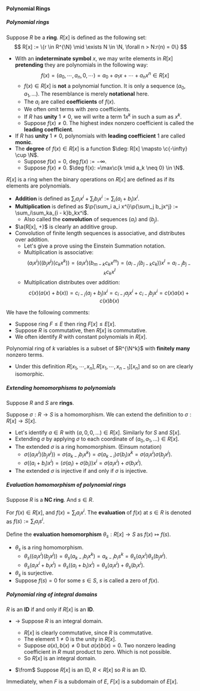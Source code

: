 #### Polynomial Rings

##### Polynomial rings

Suppose $R$ be a **ring**. $R[x]$ is defined as the following set:
$$
R[x] := \{r \in R^{\N} \mid \exists N \in \N, \forall n > N:r(n) = 0\}
$$
- With an **indeterminate symbol** $x$, we may write elements in $R[x]$ **pretending** they are polynomials in the following way:
  $$
  f(x) = (a_0, \cdots, a_n, 0, \cdots) = a_0 + a_1 x + \cdots + a_n x^n \in R[x]
  $$
  - $f(x) \in R[x]$ is **not** a polynomial function. It is only a sequence $(a_0, a_1, \ldots)$. The resemblance is merely **notational** here.
  - The $a_{i}$ are called **coefficients** of $f(x)$.
  - We often omit terms with zero coefficients.
  - If $R$ has **unity** $1 \neq 0$, we will write a term $1 x^{k}$ in such a sum as $x^{k}$.
  - Suppose $f(x) \neq 0$. The highest index nonzero coefficient is called the **leading coefficient**.
- If $R$ has **unity** $1 \neq 0$, polynomials with **leading coefficient** $1$ are called **monic**.
- The **degree** of $f(x) \in R[x]$ is a function $\deg: R[x] \mapsto \c{-\infty} \cup \N$.
  - Suppose $f(x) = 0$, $\deg f(x) := -\infty$.
  - Suppose $f(x) \neq 0$. $\deg f(x): =\max\c{k \mid a_k \neq 0} \in \N$.


$R[x]$ is a ring when the binary operations on $R[x]$ are defined as if its elements are polynomials.

- **Addition** is defined as $\sum_{i}a_i x^i + \sum_ib_i x^i := \sum_i (a_i + b_i)x^i$.
- **Multiplication** is defined as $\p{\sum_i a_i x^i}\p{\sum_j b_jx^j} := \sum_i\sum_ka_{i - k}b_kx^i$.
  - Also called the **convolution** of sequences $(a_i)$ and $(b_j)$.
- $\a{R[x], +}$ is clearly an additive group.
- Convolution of finite length sequences is associative, and distributes over addition.
  - Let's give a prove using the Einstein Summation notation.
  - Multiplication is associative:
    $$
    (a_i x^i)((b_j x^j)(c_k x^k)) = (a_ix^i)(b_{m - k}c_k x^m) = (a_{l - j}(b_{j - k}c_k))x^l = a_{l - j}b_{j - k} c_k x^l
    $$
  - Multiplication distributes over addition:
    $$
    c(x) (a(x) + b(x)) = 
    c_{i - j} (a_j + b_j) x^i = 
    c_{i - j} a_j x^i + c_{i - j} b_j x^i = c(x) a(x) + c(x) b(x)
    $$


We have the following comments:

- Suppose ring $F \le E$ then ring $F[x] \le E[x]$.
- Suppose $R$ is commutative, then $R[x]$ is commutative.
- We often identify $R$ with constant polynomials in $R[x]$.

Polynomial ring of $k$ variables is a subset of $R^{\N^k}$ with **finitely many** nonzero terms.

- Under this definition $R[x_1, \cdots, x_n], R[x_1, \cdots, x_{n-1}][x_n]$ and so on are clearly isomorphic.

##### Extending homomorphisms to polynomials

Suppose $R$ and $S$ are **rings**.

Suppose $\sigma: R \to S$ is a homomorphism. We can extend the definition to $\sigma: R[x] \to S[x]$.

- Let's identify $a \in R$ with $(a, 0, 0, \ldots) \in R[x]$. Similarly for $S$ and $S[x]$.
- Extending $\sigma$ by applying $\sigma$ to each coordinate of $(a_0, a_1, \ldots) \in R[x]$.
- The extended $\sigma$ is a ring homomorphism. (Einsum notation)
  - $\sigma((a_ix^i)(b_jx^j)) = \sigma(a_{k-i}b_ix^k) = \sigma(a_{k-i}) \sigma(b_i)x^k = \sigma(a_ix^i) \sigma(b_jx^j)$.
  - $\sigma((a_i + b_i)x^i) = (\sigma(a_i) + \sigma(b_i))x^i = \sigma(a_i x^i) + \sigma(b_i x^i)$.
- The extended $\sigma$ is injective if and only if $\sigma$ is injective.

##### Evaluation homomorphism of polynomial rings

Suppose $R$ is a **NC ring**. And $s \in R$.

For $f(x) \in R[x]$, and $f(x) = \sum_i a_i x^i$. The **evaluation** of $f(x)$ at $s \in R$ is denoted as $f(s):= \sum_i a_i s^i$.

Define the **evaluation homomorphism** $\theta_s: R[x] \to S$ as $f(x) \mapsto f(s)$.

- $\theta_s$ is a ring homomorphism.
  - $\theta_s((a_ix^i)(b_j x^j)) = \theta_s(a_{k - i}b_i x^k) = a_{k-i}b_is^k = \theta_s(a_i x^i) \theta_s(b_j x^j)$.
  - $\theta_s(a_i x^i + b_i x^i) = \theta_s((a_i + b_i)x^i) = \theta_s(a_ix^i) + \theta_s(b_i x^i)$.
- $\theta_s$ is surjective.
- Suppose $f(s) = 0$ for some $s \in S$, $s$ is called a zero of $f(x)$.

##### Polynomial ring of integral domains

$R$ is an **ID** if and only if $R[x]$ is an **ID**.

- $\to$ Suppose $R$ is an integral domain.
  - $R[x]$ is clearly commutative, since $R$ is commutative.
  - The element $1 \neq 0$ is the unity in $R[x]$.
  - Suppose $a(x), b(x) \neq 0$ but $a(x) b(x) = 0$. Two nonzero leading coefficient in $R$ must product to zero. Which is not possible.
  - So $R[x]$ is an integral domain.

- $\from$ Suppose $R[x]$ is an ID, $R < R[x]$ so $R$ is an ID.

Immediately, when $F$ is a subdomain of $E$, $F[x]$ is a subdomain of $E[x]$.
